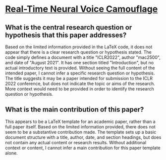 # [Real-Time Neural Voice Camouflage](https://arxiv.org/abs/2112.07076v2)

## What is the central research question or hypothesis that this paper addresses?

Based on the limited information provided in the LaTeX code, it does not appear that there is a clear research question or hypothesis stated. The code simply defines a document with a title "ICLR2022", author "mac2500", and date of "August 2021". It has one section titled "Introduction", but no actual introductory text is provided. Without seeing the full content of the intended paper, I cannot infer a specific research question or hypothesis. The title suggests it may be a paper intended for submission to the ICLR 2022 conference, but does not indicate the topic or aims of the research. More context would need to be provided in order to identify the research question or hypothesis.


## What is the main contribution of this paper?

This appears to be a LaTeX template for an academic paper, rather than a full paper itself. Based on the limited information provided, there does not seem to be a substantive contribution made. The template sets up a basic document structure with a title, author, date, and section headings, but does not contain any actual content or research results. Without additional context or content, I cannot infer a main contribution for this paper template alone.
